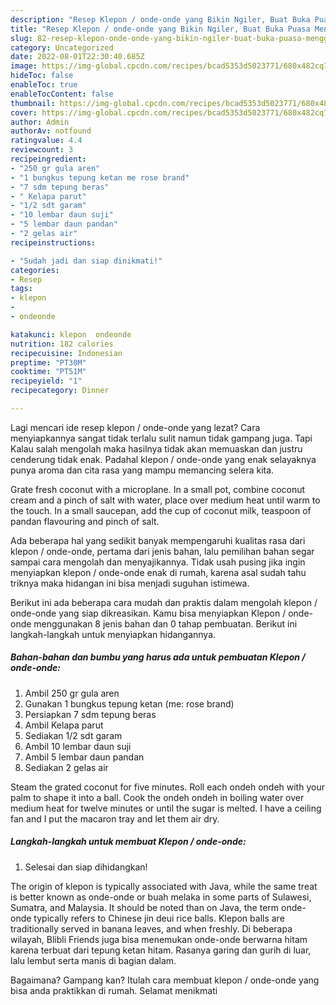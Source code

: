 ```yaml
---
description: "Resep Klepon / onde-onde yang Bikin Ngiler, Buat Buka Puasa Menggugah Selera"
title: "Resep Klepon / onde-onde yang Bikin Ngiler, Buat Buka Puasa Menggugah Selera"
slug: 82-resep-klepon-onde-onde-yang-bikin-ngiler-buat-buka-puasa-menggugah-selera
category: Uncategorized
date: 2022-08-01T22:30:40.685Z
image: https://img-global.cpcdn.com/recipes/bcad5353d5023771/680x482cq70/klepon-onde-onde-foto-resep-utama.jpg
hideToc: false
enableToc: true
enableTocContent: false
thumbnail: https://img-global.cpcdn.com/recipes/bcad5353d5023771/680x482cq70/klepon-onde-onde-foto-resep-utama.jpg
cover: https://img-global.cpcdn.com/recipes/bcad5353d5023771/680x482cq70/klepon-onde-onde-foto-resep-utama.jpg
author: Admin
authorAv: notfound
ratingvalue: 4.4
reviewcount: 3
recipeingredient:
- "250 gr gula aren"
- "1 bungkus tepung ketan me rose brand"
- "7 sdm tepung beras"
- " Kelapa parut"
- "1/2 sdt garam"
- "10 lembar daun suji"
- "5 lembar daun pandan"
- "2 gelas air"
recipeinstructions:

- "Sudah jadi dan siap dinikmati!"
categories:
- Resep
tags:
- klepon
- 
- ondeonde

katakunci: klepon  ondeonde 
nutrition: 182 calories
recipecuisine: Indonesian
preptime: "PT30M"
cooktime: "PT51M"
recipeyield: "1"
recipecategory: Dinner

---
```



Lagi mencari ide resep klepon / onde-onde yang lezat? Cara menyiapkannya sangat tidak terlalu sulit namun tidak gampang juga. Tapi Kalau salah mengolah maka hasilnya tidak akan memuaskan dan justru cenderung tidak enak. Padahal klepon / onde-onde yang enak selayaknya punya aroma dan cita rasa yang mampu memancing selera kita.


Grate fresh coconut with a microplane. In a small pot, combine coconut cream and a pinch of salt with water, place over medium heat until warm to the touch. In a small saucepan, add the cup of coconut milk, teaspoon of pandan flavouring and pinch of salt.

Ada beberapa hal yang sedikit banyak mempengaruhi kualitas rasa dari klepon / onde-onde, pertama dari jenis bahan, lalu pemilihan bahan segar sampai cara mengolah dan menyajikannya. Tidak usah pusing jika ingin menyiapkan klepon / onde-onde enak di rumah, karena asal sudah tahu triknya maka hidangan ini bisa menjadi suguhan istimewa.


Berikut ini ada beberapa cara mudah dan praktis dalam mengolah klepon / onde-onde yang siap dikreasikan. Kamu bisa menyiapkan Klepon / onde-onde menggunakan 8 jenis bahan dan 0 tahap pembuatan. Berikut ini langkah-langkah untuk menyiapkan hidangannya.

<!--inarticleads1-->

##### Bahan-bahan dan bumbu yang harus ada untuk pembuatan Klepon / onde-onde:

1. Ambil 250 gr gula aren
1. Gunakan 1 bungkus tepung ketan (me: rose brand)
1. Persiapkan 7 sdm tepung beras
1. Ambil  Kelapa parut
1. Sediakan 1/2 sdt garam
1. Ambil 10 lembar daun suji
1. Ambil 5 lembar daun pandan
1. Sediakan 2 gelas air


Steam the grated coconut for five minutes. Roll each ondeh ondeh with your palm to shape it into a ball. Cook the ondeh ondeh in boiling water over medium heat for twelve minutes or until the sugar is melted. I have a ceiling fan and I put the macaron tray and let them air dry. 

<!--inarticleads2-->

##### Langkah-langkah untuk membuat Klepon / onde-onde:


1. Selesai dan siap dihidangkan!

The origin of klepon is typically associated with Java, while the same treat is better known as onde-onde or buah melaka in some parts of Sulawesi, Sumatra, and Malaysia. It should be noted than on Java, the term onde-onde typically refers to Chinese jin deui rice balls. Klepon balls are traditionally served in banana leaves, and when freshly. Di beberapa wilayah, Blibli Friends juga bisa menemukan onde-onde berwarna hitam karena terbuat dari tepung ketan hitam. Rasanya garing dan gurih di luar, lalu lembut serta manis di bagian dalam. 

Bagaimana? Gampang kan? Itulah cara membuat klepon / onde-onde yang bisa anda praktikkan di rumah. Selamat menikmati
